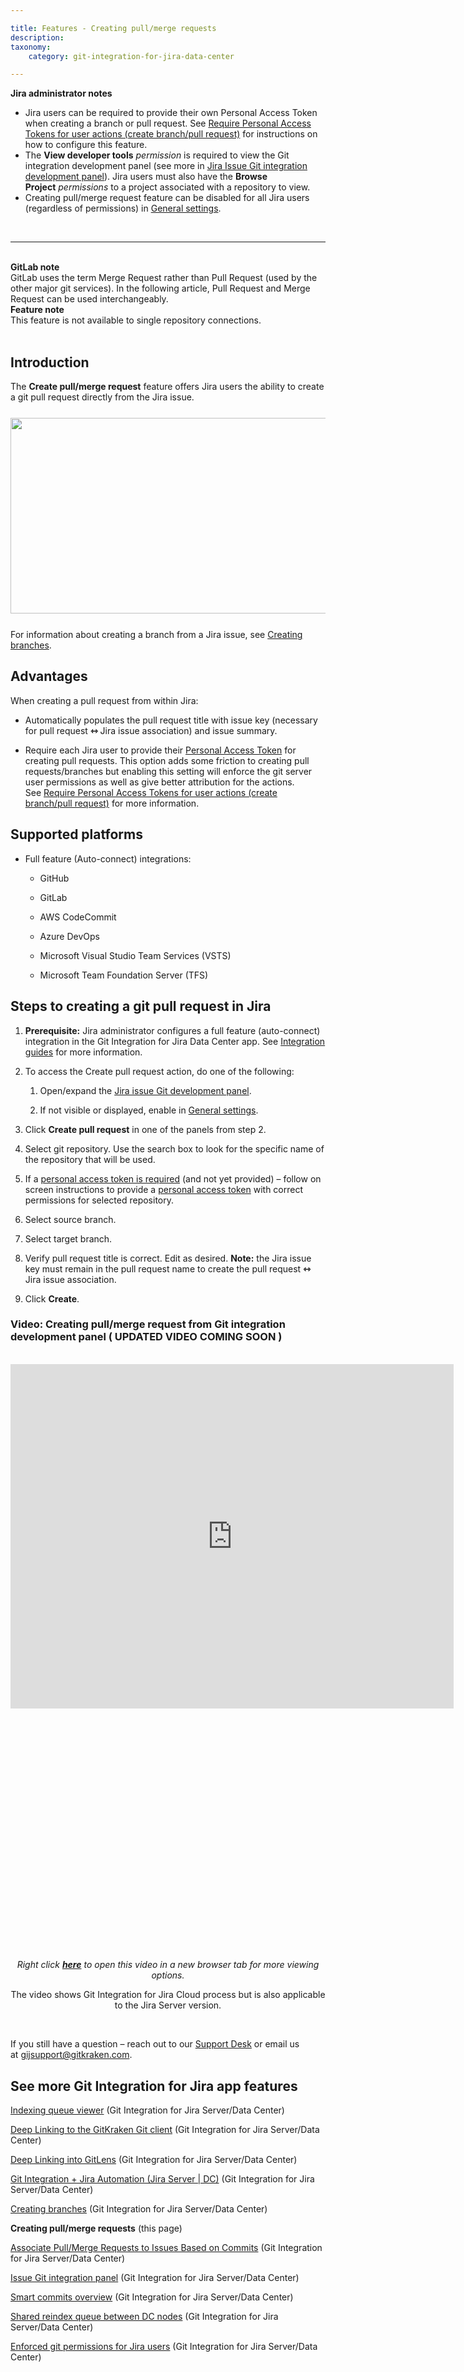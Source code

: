 ```yaml
---

title: Features - Creating pull/merge requests
description:
taxonomy:
    category: git-integration-for-jira-data-center

---
```


<div class="bbb-callout bbb--alert">
    <div class="irow">
    <div class="ilogobox">
        <span class="logoimg"></span>
    </div>
    <div class="imsgbox">
        <b>Jira administrator notes</b><br>
        <ul>
            <li>
                Jira users can be required to provide their own Personal Access Token when creating a branch or pull request. See <a href='/git-integration-for-jira-data-center/require-personal-access-tokens-for-user-actions-create-branch-pull-request-gij-self-managed'>Require Personal Access Tokens for user actions (create branch/pull request)</a> for instructions on how to configure this feature.
            </li>
            <li>
                The <b>View developer tools</b> <i>permission</i> is required to view the Git integration development panel (see more in <a href='/git-integration-for-jira-data-center/jira-git-integration-development-panel-gij-self-managed'>Jira Issue Git integration development panel</a>). Jira users must also have the <b>Browse Project</b> <i>permissions</i> to a project associated with a repository to view.
            </li>
            <li>
                Creating pull/merge request feature can be disabled for all Jira users (regardless of permissions) in <a href='/git-integration-for-jira-data-center/general-settings-gij-self-managed'>General settings</a>.
            </li>
        </ul>
    </div>
    </div>
</div>
<br>

<hr>

<br>
<div class="bbb-callout bbb--note">
    <div class="irow">
    <div class="ilogobox">
        <span class="logoimg"></span>
    </div>
    <div class="imsgbox">
        <b>GitLab note</b><br>
        GitLab uses the term Merge Request rather than Pull Request (used by the other major git services). In the following article, Pull Request and Merge Request can be used interchangeably.
    </div>
    </div>
</div>

<div class="bbb-callout bbb--error">
    <div class="irow">
    <div class="ilogobox">
        <span class="logoimg"></span>
    </div>
    <div class="imsgbox">
        <b>Feature note</b><br>
        This feature is not available to single repository connections.
    </div>
    </div>
</div>
<br>

## Introduction

The **Create pull/merge request** feature offers Jira users the ability to create a git pull request directly from the Jira issue.

<img src='/wp-content/uploads/gij-gitserver-create-pull-merge-req-dlg.png' width=603 height=313 style='display:block;margin:25px auto;max-width:100%' />

For information about creating a branch from a Jira issue, see [Creating branches](/git-integration-for-jira-data-center/creating-branches-gij-self-managed).

## Advantages

When creating a pull request from within Jira:

*   Automatically populates the pull request title with issue key (necessary for pull request **⇿** Jira issue association) and issue summary.

*   Require each Jira user to provide their [Personal Access Token](/git-integration-for-jira-data-center/creating-personal-access-tokens-gij-self-managed) for creating pull requests. This option adds some friction to creating pull requests/branches but enabling this setting will enforce the git server user permissions as well as give better attribution for the actions. See [Require Personal Access Tokens for user actions (create branch/pull request)](/git-integration-for-jira-data-center/require-personal-access-tokens-for-user-actions-create-branch-pull-request-gij-self-managed) for more information.


## Supported platforms

*   Full feature (Auto-connect) integrations:

    *   GitHub

    *   GitLab

    *   AWS CodeCommit

    *   Azure DevOps

    *   Microsoft Visual Studio Team Services (VSTS)

    *   Microsoft Team Foundation Server (TFS)


## Steps to creating a git pull request in Jira

1.  **Prerequisite:** Jira administrator configures a full feature (auto-connect) integration in the Git Integration for Jira Data Center app. See [Integration guides](/git-integration-for-jira-data-center/integration-guides-gij-self-managed) for more information.

2.  To access the Create pull request action, do one of the following:

    1.  Open/expand the [Jira issue Git development panel](/git-integration-for-jira-data-center/jira-git-integration-development-panel-gij-self-managed).

    2.  If not visible or displayed, enable in [General settings](/git-integration-for-jira-data-center/general-settings-gij-self-managed).

3.  Click **Create pull request** in one of the panels from step 2.

4.  Select git repository. Use the search box to look for the specific name of the repository that will be used.

5.  If a [personal access token is required](/git-integration-for-jira-data-center/require-personal-access-tokens-for-user-actions-create-branch-pull-request-gij-self-managed) (and not yet provided) – follow on screen instructions to provide a [personal access token](/git-integration-for-jira-data-center/creating-personal-access-tokens-gij-self-managed) with correct permissions for selected repository.

6.  Select source branch.

7.  Select target branch.

8.  Verify pull request title is correct. Edit as desired.
    **Note:** the Jira issue key must remain in the pull request name to create the pull request **⇿** Jira issue association.

9.  Click **Create**.


### Video: Creating pull/merge request from Git integration development panel ( UPDATED VIDEO COMING SOON )

<br>
<div class='embed-container' style='padding-bottom: 77.71%'>
    <iframe width='709' height='551' src='https://fast.wistia.com/embed/iframe/rsccl5wxps?videoFoam=true' frameborder='0' allowfullscreen ></iframe>
</div>

<div align='center' style='margin-top:10px'>
    <i>Right click <a href='https://bigbrassband.wistia.com/medias/rsccl5wxps'><b>here</b></a> to open this video in a new browser tab for more viewing options.</i>
    <p>The video shows Git Integration for Jira Cloud process but is also applicable to the Jira Server version.</p>
</div>
<br>

If you still have a question – reach out to our [Support Desk](https://help.gitkraken.com/git-integration-for-jira-data-center/gij-self-hosted-contact-support/) or email us at [gijsupport@gitkraken.com](mailto:gijsupport@gitkraken.com).

## See more Git Integration for Jira app features

[Indexing queue viewer](/git-integration-for-jira-data-center/Indexing-queue-viewer-gij-self-managed) (Git Integration for Jira Server/Data Center)

[Deep Linking to the GitKraken Git client](/git-integration-for-jira-data-center/Deep-Linking-to-the-GitKraken-Git-client-gij-self-managed) (Git Integration for Jira Server/Data Center)

[Deep Linking into GitLens](/git-integration-for-jira-data-center/Deep-Linking-into-GitLens-gij-self-managed) (Git Integration for Jira Server/Data Center)

[Git Integration + Jira Automation (Jira Server \| DC)](/git-integration-for-jira-data-center/Git-integration-plus-Jira-automation-gij-self-managed) (Git Integration for Jira Server/Data Center)

[Creating branches](/git-integration-for-jira-data-center/Creating-branches-gij-self-managed) (Git Integration for Jira Server/Data Center)

**Creating pull/merge requests** (this page)

[Associate Pull/Merge Requests to Issues Based on Commits](/git-integration-for-jira-data-center/Associate-Pull-Merge-Requests-to-Issues-Based-on-Commits-gij-self-managed) (Git Integration for Jira Server/Data Center)

[Issue Git integration panel](/git-integration-for-jira-data-center/Issue-Git-integration-panel-gij-self-managed) (Git Integration for Jira Server/Data Center)

[Smart commits overview](/git-integration-for-jira-data-center/Smart-commits-overview-gij-self-managed) (Git Integration for Jira Server/Data Center)

[Shared reindex queue between DC nodes](/git-integration-for-jira-data-center/Shared-reindex-queue-between-DC-nodes-gij-self-managed) (Git Integration for Jira Server/Data Center)

[Enforced git permissions for Jira users](/git-integration-for-jira-data-center/Enforced-git-permissions-for-Jira-users-gij-self-managed) (Git Integration for Jira Server/Data Center)

